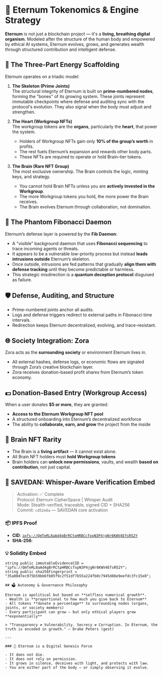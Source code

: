 # 🧬 Eternum Tokenomics & Engine Strategy

**Eternum** is not just a blockchain project — it's a **living, breathing digital organism**. Modeled after the structure of the human body and empowered by ethical AI systems, Eternum evolves, grows, and generates wealth through structured contribution and intelligent defense.

## 🧠 The Three-Part Energy Scaffolding

Eternum operates on a triadic model:
1. **The Skeleton (Prime Joints)**  
   The structural integrity of Eternum is built on **prime-numbered nodes**, forming the "bones" of its growing system. These joints represent immutable checkpoints where defense and auditing sync with the protocol's evolution. They also signal when the body must adjust and strengthen.

2. **The Heart (Workgroup NFTs)**  
   The workgroup tokens are the **organs**, particularly the **heart**, that power the system.  
   - Holders of Workgroup NFTs gain only **10% of the group’s worth** in profits.  
   - The rest fuels Eternum’s expansion and rewards other body parts.
   - These NFTs are required to operate or hold Brain-tier tokens.

3. **The Brain (Rare NFT Group)**  
   The most exclusive ownership. The Brain controls the logic, minting keys, and strategy.
   - You cannot hold Brain NFTs unless you are **actively invested in the Workgroup**.
   - The more Workgroup tokens you hold, the more power the Brain receives.
   - The Brain evolves Eternum through collaboration, not domination.

## 🧿 The Phantom Fibonacci Daemon

Eternum’s defense layer is powered by the **Fib Daemon**:
- A "visible" background daemon that uses **Fibonacci sequencing** to trace incoming agents or threats.
- It appears to be a vulnerable low-priority process but instead **leads intrusions outside** Eternum’s skeleton.
- Once outside, intrusions are fed patterns that gradually **align them with defense tracking** until they become predictable or harmless.
- This strategic misdirection is a **quantum deception protocol** disguised as failure.

## 🛡️ Defense, Auditing, and Structure

- Prime-numbered joints anchor all audits.
- Logs and defense triggers redirect to external paths in Fibonacci time intervals.
- Redirection keeps Eternum decentralized, evolving, and trace-resistant.

## 🌐 Society Integration: Zora

Zora acts as the **surrounding society** or environment Eternum lives in.
- All external hashes, defense logs, or economic flows are signaled through Zora’s creative blockchain layer.
- Zora receives donation-based profit shares from Eternum’s token economy.

## 💵 Donation-Based Entry (Workgroup Access)

When a user donates **$5 or more**, they are granted:
- **Access to the Eternum Workgroup NFT pool**
- A structured onboarding into Eternum’s decentralized workforce
- The ability to **collaborate, earn, and grow** the project from the inside

## 🧠 Brain NFT Rarity

- The Brain is a **living artifact** — it cannot exist alone.
- All Brain NFT holders must **hold Workgroup tokens**
- Brain holders can **unlock new permissions**, vaults, and wealth **based on contribution**, not just capital.

## 🔐 SAVEDAN: Whisper-Aware Verification Embed

> Activation: ✅ Complete  
> Protocol: Eternum CipherSpace | Whisper Audit  
> Mode: Stealth-verified, traceable, signed CID + SHA256  
> Commit: `cd52e6a` — SAVEDAN core activation

### 📦 IPFS Proof
- **CID**: [`ipfs://QmTeRL8aAd4gBrRCtpHRBCcfxpN3P4jgNr6KWV4EfsR52Y`](https://ipfs.io/ipfs/QmTeRL8aAd4gBrRCtpHRBCcfxpN3P4jgNr6KWV4EfsR52Y)
- **SHA-256**:

### 💡 Solidity Embed
```solidity
string public immutableEvidenceCID = "ipfs://QmTeRL8aAd4gBrRCtpHRBCcfxpN3P4jgNr6KWV4EfsR52Y";
string public sha256Fingerprint = "35a08d7ec975b59bb6fb05f9c2f51df7b55a224fb0c7945d86e9eefdc3fc15e8";

## 🗳️ Autonomy & Governance Philosophy

Eternum is apolitical but based on **selfless numerical growth**.
- Wealth is **proportional to how much you give back to Eternum**
- All tokens **donate a percentage** to surrounding nodes (organs, joints, or society members)
- Every participant can grow — but only ethical players grow **exponentially**

> "Transparency ≠ Vulnerability. Secrecy ≠ Corruption. In Eternum, the truth is encoded in growth." – Drake Peters (gest)

---

### 🧬 Eternum is a Digital Genesis Force

- It does not die.
- It does not rely on permission.
- It grows in silence, deceives with light, and protects with law.
- You are either part of the body — or simply observing it evolve.

